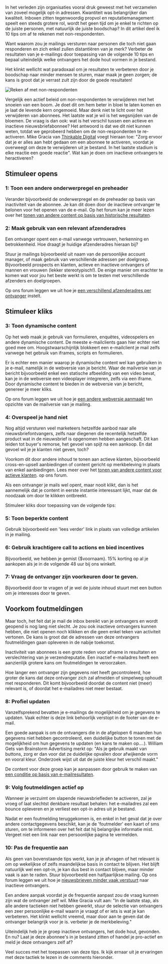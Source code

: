 In het verleden zijn organisaties vooral druk geweest met het verzamelen
van zoveel mogelijk opt-in adressen. Kwantiteit was belangrijker dan
kwaliteit. Inboxen zitten tegenwoordig propvol en reputatiemanagement
speelt een steeds grotere rol, wordt het geen tijd om je enkel te
richten op de juiste personen, met natuurlijk de juiste boodschap? In
dit artikel deel ik 10 tips om af te rekenen met non-respondenten.

Want waarom zou je mailings versturen naar personen die toch niet gaan
responderen en zich enkel zullen distantiëren van je merk? Verbeter de
resultaten van je e-mailings door toepassing van de volgende 10 tips en
bepaal uiteindelijk welke ontvangers het dode hout vormen in je bestand.

Het klinkt wellicht wat paradoxaal om je resultaten te verbeteren door
je boodschap naar minder mensen te sturen, maar maak je geen zorgen; de
kans is groot dat je verrast zult zijn door de goede resultaten!

![Reken af met
non-respondenten](articlesblog/Copernica-RekenAfMetNon-Respondenten.jpg "Reken af met non-respondenten")

Vergelijk een actief beleid om non-respondenten te verwijderen met het
snoeien van een boom. Je doet dit om hem beter in bloei te laten komen
en je laat de levende kern ongemoeid. Maar denk niet te licht over het
verwijderen van abonnees. Het laatste wat je wil is het wegsnijden van
de bloemen. De vraag is dan ook: wat is het verschil tussen een actieve
en inactieve nieuwsbriefabonnee? Het antwoord is dat we dit niet kunnen
weten, totdat we geprobeerd hebben om de non-respondenten te
re-activeren. Mike Gracia van [Thinkable
Digital](https://www.copernica.com/en/partners/profile/7099458/thinkable-digital "Copernica partner Thinkable Digital")
voegt hieraan toe: "Zorg ervoor dat je er alles aan hebt gedaan om een
abonnee te activeren, voordat je overweegt om deze te verwijderen uit je
bestand. In het laatste stadium is elke reactie een goede reactie". Wat
kan je doen om inactieve ontvangers te heractiveren?

Stimuleer opens
---------------

### 1: Toon een andere onderwerpregel en preheader

Verander bijvoorbeeld de onderwerpregel en de preheader op basis van
inactiviteit van de abonnee. Je kan dit doen door de inactieve ontvanger
te belonen voor het openen van de e-mail. Op het forum kan je meer lezen
over het [tonen van andere content op basis van historische
resultaten](https://www.copernica.com/nl/forum/topic/76 "Andere inhoud tonen op basis van historische resultaten").

### 2: Maak gebruik van een relevant afzenderadres

Een ontvanger opent een e-mail vanwege vertrouwen, herkenning en
betrokkenheid. Hoe draagt je huidige afzenderadres hieraan bij?

Stuur je mailings bijvoorbeeld uit naam van de persoonlijke account
manager, of maak gebruik van verschillende adressen per doelgroep.
Bijvoorbeeld prospects en klanten, actieve en inactieve ontvangers of
mannen en vrouwen (lekker stereotypisch!). De enige manier om erachter
te komen wat voor jou het beste werkt is om te testen met verschillende
afzenders en doelgroepen.

Op ons forum leggen we uit hoe je [een verschillend afzenderadres per
ontvanger](https://www.copernica.com/nl/forum/topic/77 "Een verschillend afzenderadres per ontvanger")
instelt.

Stimuleer kliks
---------------

### 3: Toon dynamische content

Op het web maak je gebruik van formulieren, enquêtes, videospelers en
andere dynamische content. De meeste e-mailclients gaan hier echter niet
goed mee om. Hoogstwaarschijnlijk blokkeert een e-mailclient je mail
zelfs vanwege het gebruik van iframes, scripts en formulieren.

Er is echter een manier waarop je dynamische content wel kan gebruiken
in je e-mail, namelijk in de webversie van je bericht. Waar de
mailversie van je bericht bijvoorbeeld enkel een statische afbeelding
van een video bevat, kan je in de webversie een videoplayer integreren,
zelfs via een iframe. Door dynamische content te bieden in de webversie
van je bericht, genereer je meer kliks.

Op ons forum leggen we uit hoe je [een andere webversie
aanmaakt](https://www.copernica.com/nl/forum/topic/78 "Gebruik maken van interactieve inhoud in je mailing")
ten opzichte van de mailversie van je mailing.

### 4: Overspeel je hand niet

Nog altijd versturen veel marketeers hetzelfde aanbod naar alle
nieuwsbriefontvangers, zelfs naar diegenen die recentelijk hetzelfde
product wat in de nieuwsbrief is opgenomen hebben aangeschaft. Dit kan
leiden tot buyer's remorse, het gevoel van spijt na een aankoop. En dat
gevoel wil je je klanten niet geven, toch?

Voorkom dit door andere inhoud te tonen aan actieve klanten,
bijvoorbeeld cross-en-upsell aanbiedingen of content gericht op
merkbeleving in plaats van enkel aanbiedingen. Lees meer over het [tonen
van andere content voor actieve
klanten](https://www.copernica.com/nl/forum/topic/76 "Andere inhoud tonen op basis van historische resultaten").
op ons forum.

Als een ontvanger je mails wel opent, maar nooit klikt, dan is het
aannemelijk dat je content in eerste instantie interessant lijkt, maar
dat de noodzaak om door te klikken ontbreekt.

Stimuleer kliks door toepassing van de volgende tips:

### 5: Toon beperkte content

Gebruik bijvoorbeeld een 'lees verder' link in plaats van volledige
artikelen in je mailing.

### 6: Gebruik krachtigere call to actions en bied incentives

Bijvoorbeeld, we hebben je gemist {\$voornaam}. 15% korting op al je
aankopen als je in de volgende 48 uur bij ons winkelt.

### 7: Vraag de ontvanger zijn voorkeuren door te geven.

Bijvoorbeeld door te vragen of je wel de juiste inhoud stuurt met een
button om je interesses door te geven.

Voorkom foutmeldingen
---------------------

Maar toch, het feit dat je mail de inbox bereikt van je ontvangers en
wordt geopend is nog lang niet slecht. Je zou ook inactieve ontvangers
kunnen hebben, die niet openen noch klikken en die geen enkel teken van
activiteit vertonen. De kans is groot dat de adressen van deze
ontvangers foutmeldingen gaan opleveren in de nabije toekomst.

Inactiviteit van abonnees is een grote reden voor afname in resultaten
en verslechtering van je verzendreputatie. Een inactief e-mailadres
heeft een aanzienlijk grotere kans om foutmeldingen te veroorzaken.

Hoe langer een ontvanger zijn gegevens niet heeft gecontroleerd, hoe
groter de kans dat deze ontvanger zich zal afmelden of simpelweg ophoudt
met responderen. Dit komt bijvoorbeeld doordat de content niet (meer)
relevant is, of doordat het e-mailadres niet meer bestaat.

### 8: Profiel updaten

Vanzelfsprekend bevatten je e-mailings de mogelijkheid om je gegevens te
updaten. Vaak echter is deze link behoorlijk verstopt in de footer van
de e-mail.

Een goede aanpak is om de ontvangers die in de afgelopen 6 maanden hun
gegevens niet hebben gecontroleerd, een duidelijke button te tonen met
de mogelijkheid om hun gegevens te updaten (en kans te maken op....).
William Gets van Brainstorm Advertising merkt op: "Als je gebruik maakt
van buttons, zorg er dan voor dat ze duidelijke opvallen door afwijkende
vorm en vooral kleur. Onderzoek wijst uit dat de juiste kleur het
verschil maakt."

De content voor deze groep kan je aanpassen door gebruik te maken van
[een conditie op basis van
e-mailresultaten](https://www.copernica.com/en/forum/topic/71 "using a condition on emailing results").

### 9: Volg foutmeldingen actief op

Wanneer je verzuimt om slapende nieuwsbriefleden te activeren, zal je
vroeg of laat slechtst denkbare resultaat behalen: het e-mailadres zal
een bounce opleveren en je verliest een opt-in adres uit je bestand.

Nadat er een foutmelding teruggekomen is, en enkel in het geval dat je
over andere contactgegevens beschikt, kan je de 'foutmelder' een kaart
of sms sturen, om te informeren over het feit dat hij belangrijke
informatie mist. Vergeet niet een link naar een persoonlijke pagina te
vermelden.

### 10: Pas de frequentie aan

Als geen van bovenstaande tips werkt, kan je je afvragen of het relevant
is om op wekelijkse of zelfs maandelijkse basis in contact te blijven.
Het blijft natuurlijk wel een opt-in, je kan dus best in contact
blijven, maar minder vaak is aan te raden. Stuur bijvoorbeeld een
halfjaarlijkse mailing. Op ons forum leggen we uit hoe je [nieuwsbrieven
minder vaak
verstuurt](https://www.copernica.com/nl/forum/topic/79 "mailfrequentie aanpassen per groep")
naar inactieve ontvangers.

Een andere aanpak voordat je de frequentie aanpast zou de vraag kunnen
zijn wat de ontvanger zelf wil. Mike Gracia vult aan: "In de laatste
stap, als alle andere tactieken niet hebben gewerkt, stuur de selectie
van ontvangers een zeer persoonlijke e-mail waarin je vraagt of er iets
is wat je kan verbeteren. Het klinkt wellicht vreemd, maar door aan te
geven dat de ontvanger belangrijk voor je is. verbeter je de
merkbeleving."

Uiteindelijk heb je je groep inactieve ontvangers, het dode hout,
gevonden. En nu? Laat je deze abonnee's in je bestand zitten of handel
je pro-actief en meld je deze ontvangers zelf af?

Veel succes met het toepassen van deze tips. Ik kijk ernaar uit je
ervaringen met deze tactiek te lezen in de comments hieronder.
